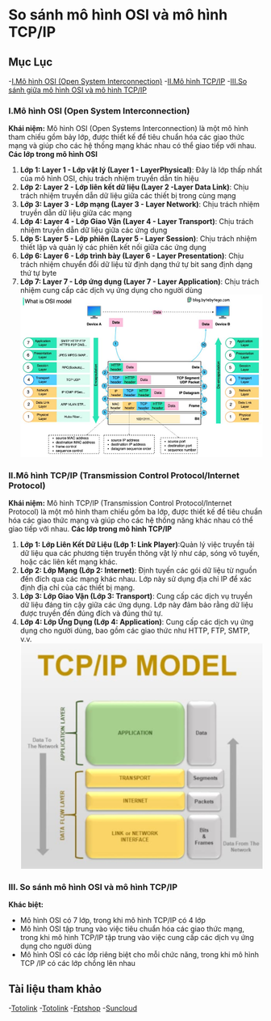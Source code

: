 # So sánh mô hình OSI và mô hình TCP/IP #
## Mục Lục ##
-[I.Mô hình OSI (Open System Interconnection)](###I.Mô-hình-OSI)
-[II.Mô hình TCP/IP](###II.Mô-hình-TCP/IP)
-[III.So sánh giữa mô hình OSI và mô hình TCP/IP](###III.So-sanh-giữa-mô-hình-OSI-và-mô-hình-TCP/IP)
### I.Mô hình OSI (Open System Interconnection) ###
**Khái niệm:**
Mô hình OSI (Open Systems Interconnection) là một mô hình tham chiếu gồm bảy lớp, được thiết kế để tiêu chuẩn hóa các giao thức mạng và giúp cho các hệ thống mạng khác nhau có thể giao tiếp với nhau.
**Các lớp trong mô hình OSI**
1. **Lớp 1: Layer 1 - Lớp vật lý (Layer 1 - LayerPhysical)**: Đây là lớp thấp nhất của mô hình OSI, chịu trách nhiệm truyền dẫn tín hiệu
2. **Lớp 2: Layer 2 - Lớp liên kết dữ liệu (Layer 2 -Layer Data Link)**: Chịu trách nhiệm truyền dẫn dữ liệu giữa các thiết bị trong cùng mạng
3. **Lớp 3: Layer 3 - Lớp mạng (Layer 3 - Layer Network)**: Chịu trách nhiệm truyền dẫn dữ liệu giữa các mạng
4. **Lớp 4: Layer 4 - Lớp Giao Vận (Layer 4 - Layer Transport)**: Chịu trách nhiệm truyền dẫn dữ liệu giữa các ứng dụng
5. **Lớp 5: Layer 5 - Lớp phiên (Layer 5 - Layer Session)**: Chịu trách nhiệm thiết lập và quản lý các phiên kết nối giữa các ứng dụng
6. **Lớp 6: Layer 6 - Lớp trình bày (Layer 6 - Layer Presentation)**: Chịu trách nhiệm chuyển đổi dữ liệu từ định dạng
thứ tự bit sang định dạng thứ tự byte
7. **Lớp 7: Layer 7 - Lớp ứng dụng (Layer 7 - Layer Application)**: Chịu trách nhiệm cung cấp các dịch vụ ứng dụng cho người dùng  
![Mô hình OSI](image-2.png)
### II.Mô hình TCP/IP (Transmission Control Protocol/Internet Protocol) ###
**Khái niệm:**
Mô hình TCP/IP (Transmission Control Protocol/Internet Protocol) là một mô hình tham chiếu gồm
ba lớp, được thiết kế để tiêu chuẩn hóa các giao thức mạng và giúp cho các hệ thống
năng khác nhau có thể giao tiếp với nhau.
**Các lớp trong mô hình TCP/IP**
1. **Lớp 1: Lớp Liên Kết Dữ Liệu (Lớp 1: Link Player)**:Quản lý việc truyền tải dữ liệu qua các phương tiện truyền thông vật lý như cáp, sóng vô tuyến, hoặc các liên kết mạng khác.
2. **Lớp 2: Lớp Mạng (Lớp 2: Internet)**: Định tuyến các gói dữ liệu từ nguồn đến đích qua các mạng khác nhau. Lớp này sử dụng địa chỉ IP để xác định địa chỉ của các thiết bị mạng.
3. **Lớp 3: Lớp Giao Vận (Lớp 3: Transport)**: Cung cấp các dịch vụ truyền dữ liệu đáng tin cậy giữa các ứng dụng. Lớp này đảm bảo rằng dữ liệu được truyền đến đúng đích và đúng thứ tự.
4. **Lớp 4: Lớp Ứng Dụng (Lớp 4: Application)**: Cung cấp các dịch vụ ứng dụng cho người dùng, bao gồm các giao
thức như HTTP, FTP, SMTP, v.v.  
![Mô hình TCP/IP](image-1.png)
### III. So sánh mô hình OSI và mô hình TCP/IP ###
**Khác biệt:**
- Mô hình OSI có 7 lớp, trong khi mô hình TCP/IP có 4 lớp
- Mô hình OSI tập trung vào việc tiêu chuẩn hóa các giao thức mạng, trong khi mô
hình TCP/IP tập trung vào việc cung cấp các dịch vụ ứng dụng cho người dùng
- Mô hình OSI có các lớp riêng biệt cho mỗi chức năng, trong khi mô hình TCP
/IP có các lớp chồng lên nhau
## Tài liệu tham khảo ##
-[Totolink](https://www.totolink.vn/article/136-mo-hinh-osi-la-gi-chuc-nang-cua-cac-tang-giao-thuc-trong-mo-hinh-osi.html)
-[Totolink](https://www.totolink.vn/article/149-mo-hinh-tcp-ip-la-gi-chuc-nang-cua-cac-tang-trong-mo-hinh-tcp-ip.html)
-[Fptshop](https://fptshop.com.vn/tin-tuc/danh-gia/giao-thuc-tcp-ip-la-gi-171251)
-[Suncloud](https://suncloud.vn/so-sanh-mo-hinh-osi-va-tcp-ip)